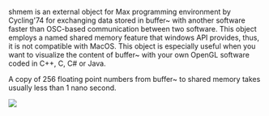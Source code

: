 shmem is an external object for Max programming environment by Cycling'74 for exchanging data stored in buffer~ with another software faster than OSC-based communication between two software.
This object employs a named shared memory feature that windows API provides, thus, it is not compatible with MacOS.
This object is especially useful when you want to visualize the content of buffer~ with your own OpenGL software coded in C++, C, C# or Java.

A copy of 256 floating point numbers from buffer~ to shared memory takes usually less than 1 nano second.

![]("test.png")